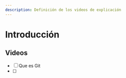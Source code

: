 ```yaml
---
description: Definición de los videos de explicación
---
```


# Introducción

## Videos

* [ ] Que es Git
* [ ] 
